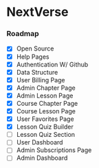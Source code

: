 # NextVerse

### Roadmap
- [x] Open Source 
- [x] Help Pages
- [x] Authentication W/ Github
- [x] Data Structure
- [x] User Billing Page
- [x] Admin Chapter Page
- [x] Admin Lesson Page
- [x] Course Chapter Page
- [x] Course Lesson Page
- [x] User Favorites Page
- [x] Lesson Quiz Builder
- [ ] Lesson Quiz Section
- [ ] User Dashboard
- [ ] Admin Subscriptions Page
- [ ] Admin Dashboard